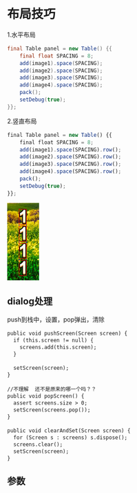 # 布局技巧

1.水平布局

```java
final Table panel = new Table() {{
    final float SPACING = 8;
    add(image1).space(SPACING);
    add(image2).space(SPACING);
    add(image3).space(SPACING);
    add(image4).space(SPACING);
    pack();
    setDebug(true);
}};
```

2.竖直布局

```javascript
final Table panel = new Table() {{
    final float SPACING = 8;
    add(image1).space(SPACING).row();
    add(image2).space(SPACING).row();
    add(image3).space(SPACING).row();
    add(image4).space(SPACING).row();
    pack();
    setDebug(true);
}};
```

![image-20201022195135656](image/image-20201022195135656.png)



## dialog处理

push到栈中，设置，pop弹出，清除

```
public void pushScreen(Screen screen) {
  if (this.screen != null) {
    screens.add(this.screen);
  }

  setScreen(screen);
}

//不理解  还不是原来的哪一个吗？？
public void popScreen() {
  assert screens.size > 0;
  setScreen(screens.pop());
}

public void clearAndSet(Screen screen) {
  for (Screen s : screens) s.dispose();
  screens.clear();
  setScreen(screen);
}
```

## 参数



















